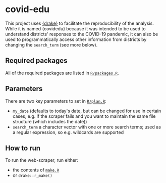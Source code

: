 # covid-edu

This project uses [{drake}](https://github.com/ropensci/drake) to facilitate the reproducibility of the analysis. While it is named {covidedu} because it was intended to be used to understand districts' responses to the COVID-19 pandemic, it can also be used to programmatically access other information from districts by changing the `search_term` (see more below).

## Required packages

All of the required packages are listed in [`R/packages.R`](R/packages.R).

## Parameters

There are two key parameters to set in [`R/plan.R`](R/plan.R):

- `my_date` (defaults to today's date, but can be changed for use in certain cases, e.g. if the scraper fails and you want to maintain the same file structure (which includes the date))
- `search_term` a character vector with one or more search terms; used as a regular expression, so e.g. wildcards are supported

## How to run

To run the web-scraper, run either:

- the contents of [`make.R`](make.R)
- or `drake::r_make()`
